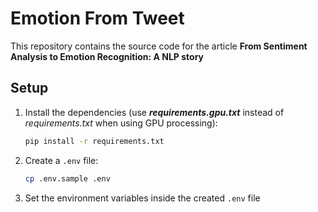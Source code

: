 # Emotion From Tweet

This repository contains the source code for the article
**From Sentiment Analysis to Emotion Recognition: A NLP story**

## Setup

1. Install the dependencies (use ***requirements.gpu.txt*** instead of
*requirements.txt* when using GPU processing):

    ```bash
    pip install -r requirements.txt
    ```
1. Create a `.env` file:

    ```bash
    cp .env.sample .env
    ```
1. Set the environment variables inside the created `.env` file
